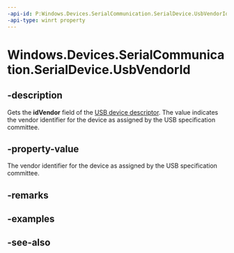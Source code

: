 ----api-id: P:Windows.Devices.SerialCommunication.SerialDevice.UsbVendorId
-api-type: winrt property
---<!-- Property syntaxpublic ushort UsbVendorId { get; }--># Windows.Devices.SerialCommunication.SerialDevice.UsbVendorId## -descriptionGets the **idVendor** field of the [USB device descriptor](http://msdn.microsoft.com/library/ebec470d-5602-44cb-93a4-49f07ee2f013). The value indicates the vendor identifier for the device as assigned by the USB specification committee.## -property-valueThe vendor identifier for the device as assigned by the USB specification committee.## -remarks## -examples## -see-also